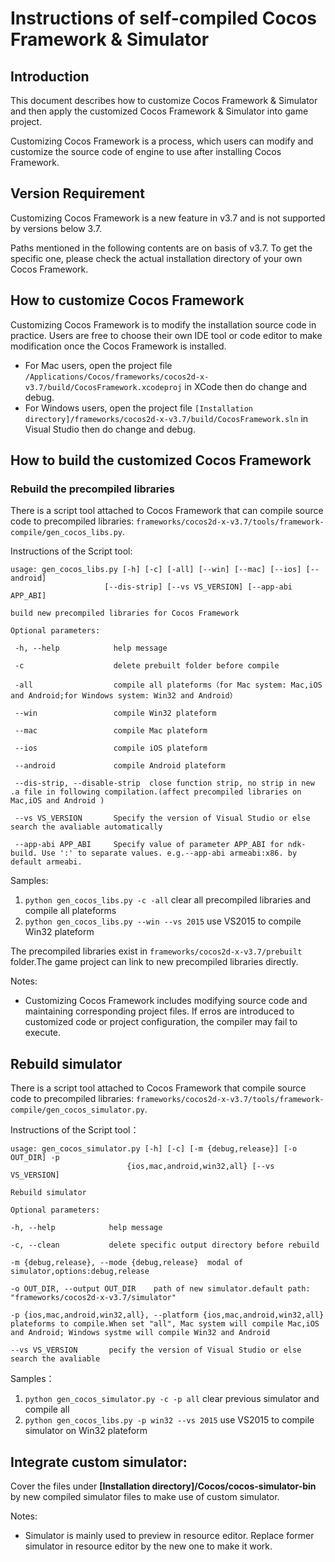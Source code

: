 # Instructions of self-compiled Cocos Framework & Simulator


## Introduction

This document describes how to customize Cocos Framework & Simulator and then apply the customized Cocos Framework & Simulator into game project.

Customizing Cocos Framework is a process, which users can modify and customize the source code of engine to use after installing Cocos Framework.

## Version Requirement
Customizing Cocos Framework is a new feature in v3.7 
and is not supported by versions below 3.7.

Paths mentioned in the following contents are on basis of v3.7. To get the specific one, please check the actual installation directory of your own Cocos Framework.

## How to customize Cocos Framework

Customizing Cocos Framework is to modify the installation source code in practice. 
Users are free to choose their own IDE tool or code editor to make modification
once the Cocos Framework is installed. 

* For Mac users, open the project file  `/Applications/Cocos/frameworks/cocos2d-x-v3.7/build/CocosFramework.xcodeproj` in XCode then do change and debug. 
* For Windows users, open the project file `[Installation directory]/frameworks/cocos2d-x-v3.7/build/CocosFramework.sln` in Visual Studio then do change and debug.

## How to build the customized Cocos Framework

### Rebuild the precompiled libraries

There is a script tool attached to Cocos Framework that can compile source code to precompiled libraries: `frameworks/cocos2d-x-v3.7/tools/framework-compile/gen_cocos_libs.py`.



Instructions of the Script tool:


	usage: gen_cocos_libs.py [-h] [-c] [-all] [--win] [--mac] [--ios] [--android]
                         [--dis-strip] [--vs VS_VERSION] [--app-abi APP_ABI]

	build new precompiled libraries for Cocos Framework

	Optional parameters:

     -h, --help            help message

     -c                    delete prebuilt folder before compile

     -all                  compile all plateforms（for Mac system: Mac,iOS and Android;for Windows system: Win32 and Android）

     --win                 compile Win32 plateform

     --mac                 compile Mac plateform

     --ios                 compile iOS plateform

     --android             compile Android plateform

     --dis-strip, --disable-strip  close function strip, no strip in new .a file in following compilation.(affect precompiled libraries on Mac,iOS and Android )

     --vs VS_VERSION       Specify the version of Visual Studio or else search the avaliable automatically

     --app-abi APP_ABI     Specify value of parameter APP_ABI for ndk-build. Use ':' to separate values. e.g.--app-abi armeabi:x86. by default armeabi.

Samples:

1. `python gen_cocos_libs.py -c -all` clear all precompiled libraries and compile all plateforms
2. `python gen_cocos_libs.py --win --vs 2015` use VS2015 to compile Win32 plateform

The precompiled libraries exist in `frameworks/cocos2d-x-v3.7/prebuilt` folder.The game project can link to new precompiled libraries directly.

Notes:

* Customizing Cocos Framework includes modifying source code and maintaining 
corresponding project files. If erros are introduced to customized code or project configuration, the compiler may fail to execute.

## Rebuild simulator

There is a script tool attached to Cocos Framework that compile source code to precompiled libraries: `frameworks/cocos2d-x-v3.7/tools/framework-compile/gen_cocos_simulator.py`.

Instructions of the Script tool：


	usage: gen_cocos_simulator.py [-h] [-c] [-m {debug,release}] [-o OUT_DIR] -p
                              {ios,mac,android,win32,all} [--vs VS_VERSION]

	Rebuild simulator

	Optional parameters:

	-h, --help            help message

    -c, --clean           delete specific output directory before rebuild

    -m {debug,release}, --mode {debug,release}	modal of simulator,options:debug,release

    -o OUT_DIR, --output OUT_DIR	path of new simulator.default path: "frameworks/cocos2d-x-v3.7/simulator"

    -p {ios,mac,android,win32,all}, --platform {ios,mac,android,win32,all} plateforms to compile.When set "all", Mac system will compile Mac,iOS and Android; Windows systme will compile Win32 and Android

    --vs VS_VERSION       pecify the version of Visual Studio or else search the avaliable


Samples：

1. `python gen_cocos_simulator.py -c -p all` clear previous simulator and compile all
2. `python gen_cocos_libs.py -p win32 --vs 2015` use VS2015 to compile simulator on Win32 plateform

## Integrate custom simulator:

Cover the files under **[Installation directory]/Cocos/cocos-simulator-bin** 
by new compiled simulator files to make use of custom simulator.

Notes:

* Simulator is mainly used to preview in resource editor. Replace former simulator in resource editor by the new one to make it work.
